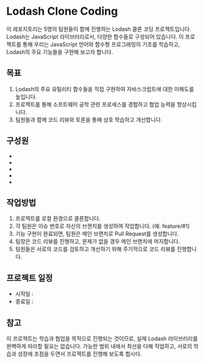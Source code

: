 # Lodash Clone Coding

이 레포지토리는 5명의 팀원들이 함께 진행하는 Lodash 클론 코딩 프로젝트입니다. Lodash는 JavaScript 라이브러리로서, 다양한 함수들로 구성되어 있습니다. 이 프로젝트를 통해 우리는 JavaScript 언어와 함수형 프로그래밍의 기초를 학습하고, Lodash의 주요 기능들을 구현해 보고자 합니다.

## 목표

1. Lodash의 주요 유틸리티 함수들을 직접 구현하여 자바스크립트에 대한 이해도를 높입니다.
2. 프로젝트를 통해 소프트웨어 공학 관련 프로세스를 경험하고 협업 능력을 향상시킵니다.
3. 팀원들과 함께 코드 리뷰와 토론을 통해 상호 학습하고 개선합니다.

## 구성원

-
-
-
-
-

## 작업방법

1. 프로젝트를 로컬 환경으로 클론합니다.
2. 각 팀원은 이슈 번호로 자신의 브랜치를 생성하여 작업합니다. (예: feature/#1)
3. 기능 구현이 완료되면, 팀원은 메인 브랜치로 Pull Request를 생성합니다.
4. 팀장은 코드 리뷰를 진행하고, 문제가 없을 경우 메인 브랜치에 머지합니다.
5. 팀원들은 서로의 코드를 검토하고 개선하기 위해 주기적으로 코드 리뷰를 진행합니다.

## 프로젝트 일정

- 시작일 :
- 종료일 :

## 참고

이 프로젝트는 학습과 협업을 목적으로 진행되는 것이므로, 실제 Lodash 라이브러리를 완벽하게 따라할 필요는 없습니다. 가능한 범위 내에서 최선을 다해 작업하고, 서로의 학습과 성장에 초점을 두면서 프로젝트를 진행해 보도록 합시다.
